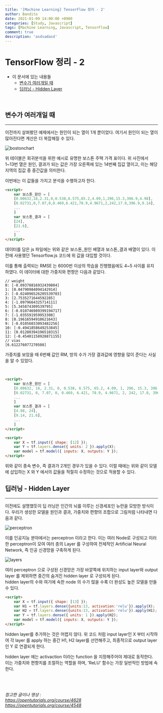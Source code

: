 ```yaml
---
title: '[Machine Learning] TensorFlow 정리 - 2'
author: Bandito
date: 2021-01-09 14:00:00 +0900
categories: [Study, Javascript]
tags: [Machine Learning, Javascript, TensorFlow]
comment: true
description: 'asdsadasd'
---
```


# TensorFlow 정리 - 2
+ 이 문서에 있는 내용들
    + [변수가 여러개일 때](#변수가-여러개일-때)
    + [딥러닝 - Hidden Layer](#딥러닝---Hidden-Layer)

<br/>

## 변수가 여러개일 때  
***

이전까지 살펴봤던 예제에서는 원인이 되는 열이 1개 뿐이었다. 여기서 원인이 되는 열이 많아진다면 계산은 더 복잡해질 수 있다.

![bostonchart](https://drive.google.com/uc?export=view&id=1cNJy0vF-F0E963274trgEFksQCAcOwFs)

위 테이블은 회귀분석을 위한 예시로 유명한 보스톤 주택 가격 표이다. 위 사진에서 1~13번 열은 원인, 결과가 되는 값은 가장 오른쪽에 있는 14번째 집값 열이고, 이는 해당 지역의 집값 중 중간값을 의미한다.   

이번에는 이 값들을 가지고 분석을 수행하고자 한다.  

```html
<script>
    var 보스톤_원인 = [
    [0.00632,18,2.31,0,0.538,6.575,65.2,4.09,1,296,15.3,396.9,4.98],
    [0.02731,0,7.07,0,0.469,6.421,78.9,4.9671,2,242,17.8,396.9,9.14],
    ...
    ]
    var 보스톤_결과 = [ 
    [24],
    [21.6],
    ...
    ]
</script>
```

데이터를 담은 js 파일에는 위와 같은 보스톤_원인 배열과 보스톤_결과 배열이 있다. 이전에 사용했던 Tensorflow.js 코드에 위 값을 대입할 것이다. 

이를 통해 출력되는 RMSE 는 6000번 이상의 학습을 진행했음에도 4~5 사이를 유지하였다. 이 데이터에 대한 가중치와 편향은 다음과 같았다. 

```console
// weight
0: [-0.09378816932439804]
1: [0.04790984094142914]
2: [-0.024096526205539703]
3: [2.7535271644592285]
4: [-1.0979664325714111]
5: [5.345874309539795]
6: [-0.010746989399194717]
7: [-1.035591959953308]
8: [0.19616594910621643]
9: [-0.01056033093482256]
10: [-0.4941858649253845]
11: [0.01280394196510315]
12: [-0.45401158928871155]
// vias
[6.612276077270508]
```

가중치를 보았을 때 6번째 값인 RM, 방의 수가 가장 결과값에 영향을 많이 준다는 사실을 알 수 있었다.

<br/>

```html
<script>
    var 보스톤_원인 = [
    [0.00632, 18, 2.31, 0, 0.538, 6.575, 65.2, 4.09, 1, 296, 15.3, 396.9],
    [0.02731, 0, 7.07, 0, 0.469, 6.421, 78.9, 4.9671, 2, 242, 17.8, 396.9],
    ...
    ]
    var 보스톤_결과 = [ 
    [4.98, 24],
    [9.14, 21.6],
    ...
    ]
</script>
```
```html
<script>
    var X = tf.input({ shape: [12] });
    var Y = tf.layers.dense({ units: 2 }).apply(X);
    var model = tf.model({ inputs: X, outputs: Y });
</script>
```
위와 같이 종속 변수, 즉 결과가 2개인 경우가 있을 수 있다. 이럴 때에는 위와 같이 모델에 삽입하는 X 와 Y 에서의 값들을 적절히 수정하는 것으로 적용할 수 있다.   


## 딥러닝 - Hidden Layer
***

이전에도 설명했듯이 딥 러닝은 인간의 뇌를 이루는 신경세포인 뉴런을 모방한 방식이다. 우리가 생성한 모델을 원인과 결과, 가중치와 편향의 조합으로 그림처럼 나타내면 다음과 같다. 

![perceptron](https://drive.google.com/uc?export=view&id=1bZSJq_m5qNkD3N1UKqyXIlvIHVMWUhj5)

이를 인공지능 분야에서는 perceptron 이라고 한다. 이는 여러 Node로 구성되고 이러한 perceptron이 모여 여러 층의 Layer 를 구성하여 전체적인 Artificial Neural Network, 즉 인공 신경망을 구축하게 된다.   

![layers](https://drive.google.com/uc?export=view&id=10Oqlleh5TJlThvpcd7UmTZ5clJP3ejAM)

여러 perceptron 으로 구성된 신경망은 가장 바깥쪽에 위치하는 input layer와 output layer 를 제외하면 중간의 숨겨진 hidden layer 로 구성되게 된다.    
hidden layer의 수와 여기에 속한 node 의 수가 많을 수록 더 완성도 높은 모델을 만들 수 있다.   

```html
<script>
    var X = tf.input({ shape: [13] });
    var H1 = tf.layers.dense({units:13, activation:'relu'}).apply(X);
    var H2 = tf.layers.dense({units:13, activation:'relu'}).apply(H1);
    var Y = tf.layers.dense({ units: 1 }).apply(H2);
    var model = tf.model({ inputs: X, outputs: Y });
</script>
```

hidden layer를 추가하는 것은 어렵지 않다. 위 코드 처럼 input layer인 X 부터 시작하여 각 layer 를 apply 하는 중간 H1, H2 layer를 선언해주고, 최종적으로 output layer 인 Y 로 연결되게 한다.  

hidden layer 에는 activaction 이라는 function 을 지정해주어야 제대로 동작한다. 이는 가중치와 편향치를 조절하는 역할을 하며, 'ReLU' 함수는 가장 일반적인 방법에 속한다.   





<br/><br/><br/>
_참고한 글이나 영상 :_   
_<https://opentutorials.org/course/4628>_   
_<https://opentutorials.org/course/4548>_ 
